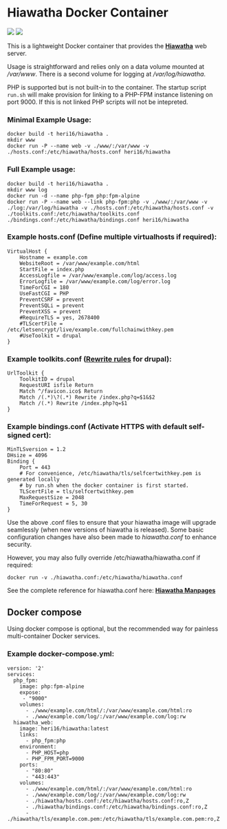 # Hiawatha Docker Container

[![](https://img.shields.io/docker/automated/heri16/hiawatha.svg)](https://hub.docker.com/r/heri16/hiawatha/ "Docker Hub")
[![](https://images.microbadger.com/badges/image/heri16/hiawatha.svg)](https://microbadger.com/images/heri16/hiawatha "Get your own image badge on microbadger.com")

This is a lightweight Docker container that provides the **[Hiawatha](http://www.hiawatha-webserver.org)** web server.

Usage is straightforward and relies only on a data volume mounted at */var/www*. There is a second volume for logging at */var/log/hiawatha*.

PHP is supported but is not built-in to the container. The startup script `run.sh` will make provision for linking to a PHP-FPM instance listening on port 9000. If this is not linked PHP scripts will not be intepreted.

### Minimal Example Usage:

    docker build -t heri16/hiawatha .
    mkdir www
    docker run -P --name web -v ./www/:/var/www -v ./hosts.conf:/etc/hiawatha/hosts.conf heri16/hiawatha

### Full Example usage:

    docker build -t heri16/hiawatha .
    mkdir www log
    docker run -d --name php-fpm php:fpm-alpine
    docker run -P --name web --link php-fpm:php -v ./www/:/var/www -v ./log:/var/log/hiawatha -v ./hosts.conf:/etc/hiawatha/hosts.conf -v ./toolkits.conf:/etc/hiawatha/toolkits.conf ./bindings.conf:/etc/hiawatha/bindings.conf heri16/hiawatha

### Example hosts.conf (Define multiple virtualhosts if required):

    VirtualHost {
        Hostname = example.com
        WebsiteRoot = /var/www/example.com/html
        StartFile = index.php
        AccessLogfile = /var/www/example.com/log/access.log
        ErrorLogfile = /var/www/example.com/log/error.log
        TimeForCGI = 180
        UseFastCGI = PHP
        PreventCSRF = prevent
        PreventSQLi = prevent
        PreventXSS = prevent
        #RequireTLS = yes, 2678400
        #TLScertFile = /etc/letsencrypt/live/example.com/fullchainwithkey.pem
        #UseToolkit = drupal
    }

### Example toolkits.conf ([Rewrite rules](https://www.hiawatha-webserver.org/howto/url_rewrite_rules) for drupal):

    UrlToolkit {
        ToolkitID = drupal
        RequestURI isfile Return
        Match ^/favicon.ico$ Return
        Match /(.*)\?(.*) Rewrite /index.php?q=$1&$2
        Match /(.*) Rewrite /index.php?q=$1
    }

### Example bindings.conf (Activate HTTPS with default self-signed cert):

    MinTLSversion = 1.2
    DHsize = 4096
    Binding {
        Port = 443
        # For convenience, /etc/hiawatha/tls/selfcertwithkey.pem is generated locally
        # by run.sh when the docker container is first started.
        TLScertFile = tls/selfcertwithkey.pem
        MaxRequestSize = 2048
        TimeForRequest = 5, 30
    }

Use the above .conf files to ensure that your hiawatha image will upgrade seamlessly (when new versions of hiawatha is released).
Some basic configuration changes have also been made to *hiawatha.conf* to enhance security.

However, you may also fully override /etc/hiawatha/hiawatha.conf if required:

    docker run -v ./hiawatha.conf:/etc/hiawatha/hiawatha.conf

See the complete reference for hiawatha.conf here:
**[Hiawatha Manpages](https://www.hiawatha-webserver.org/manpages/hiawatha/#index)**


## Docker compose

Using docker compose is optional, but the recommended way for painless multi-container Docker services.  

### Example docker-compose.yml:

    version: '2'
    services:
      php_fpm:
        image: php:fpm-alpine
        expose:
         - "9000"
        volumes:
          - ./www/example.com/html/:/var/www/example.com/html:ro
          - ./www/example.com/log/:/var/www/example.com/log:rw
      hiawatha_web:
        image: heri16/hiawatha:latest
        links:
          - php_fpm:php
        environment:
          - PHP_HOST=php
          - PHP_FPM_PORT=9000
        ports:
          - "80:80"
          - "443:443"
        volumes:
          - ./www/example.com/html/:/var/www/example.com/html:ro
          - ./www/example.com/log/:/var/www/example.com/log:rw
          - ./hiawatha/hosts.conf:/etc/hiawatha/hosts.conf:ro,Z
          - ./hiawatha/bindings.conf:/etc/hiawatha/bindings.conf:ro,Z
          - ./hiawatha/tls/example.com.pem:/etc/hiawatha/tls/example.com.pem:ro,Z
